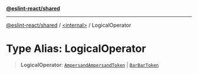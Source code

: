 [**@eslint-react/shared**](../../README.md)

***

[@eslint-react/shared](../../README.md) / [\<internal\>](../README.md) / LogicalOperator

# Type Alias: LogicalOperator

> **LogicalOperator**: [`AmpersandAmpersandToken`](../enumerations/SyntaxKind.md#ampersandampersandtoken) \| [`BarBarToken`](../enumerations/SyntaxKind.md#barbartoken)
